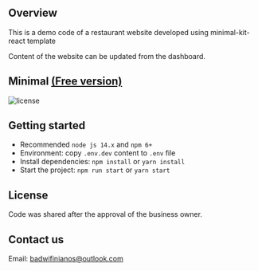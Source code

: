 ## Overview

This is a demo code of a restaurant website
developed using minimal-kit-react template

Content of the website can be updated from the dashboard.

## Minimal [(Free version)](https://minimal-kit-react.vercel.app/)

![license](https://img.shields.io/badge/license-MIT-blue.svg)

## Getting started

- Recommended `node js 14.x` and `npm 6+`
- Environment: copy `.env.dev` content to `.env` file
- Install dependencies: `npm install` or `yarn install`
- Start the project: `npm run start` or `yarn start`

## License

Code was shared after the approval of the business owner.

## Contact us

Email: badwifinianos@outlook.com
